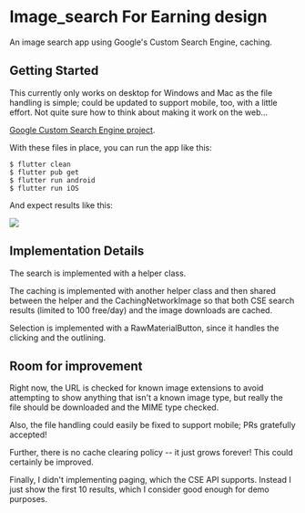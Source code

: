 # Image_search For Earning design 
An image search app using Google's Custom Search Engine, caching.

## Getting Started
This currently only works on desktop for Windows and Mac as the file handling is simple; could be updated to support mobile, too, with a little effort. Not quite sure how to think about making it work on the web...

[Google Custom Search Engine project](https://stackoverflow.com/a/34062436).

With these files in place, you can run the app like this:

```shell
$ flutter clean
$ flutter pub get 
$ flutter run android 
$ flutter run iOS
```

And expect results like this:

<img src='readme/demo.gif' />

## Implementation Details
The search is implemented with a helper class.

The caching is implemented with another  helper class and then shared between the  helper and the CachingNetworkImage so that both CSE search results (limited to 100 free/day) and the image downloads are cached.

Selection is implemented with a RawMaterialButton, since it handles the clicking and the outlining.

## Room for improvement
Right now, the URL is checked for known image extensions to avoid attempting to show anything that isn't a known image type, but really the file should be downloaded and the MIME type checked.

Also, the file handling could easily be fixed to support mobile; PRs gratefully accepted!

Further, there is no cache clearing policy -- it just grows forever! This could certainly be improved.

Finally, I didn't implementing paging, which the CSE API supports. Instead I just show the first 10 results, which I consider good enough for demo purposes.

